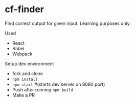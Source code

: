 # cf-finder
FInd correct output for given input.
Learning purposes only.

Used
* React
* Babel
* Webpack


Setup dev environment
* fork and clone
* ``npm install``
* ``npm start`` #(starts dev server on 8080 port)
* Push after running ``npm build``
* Make a PR
